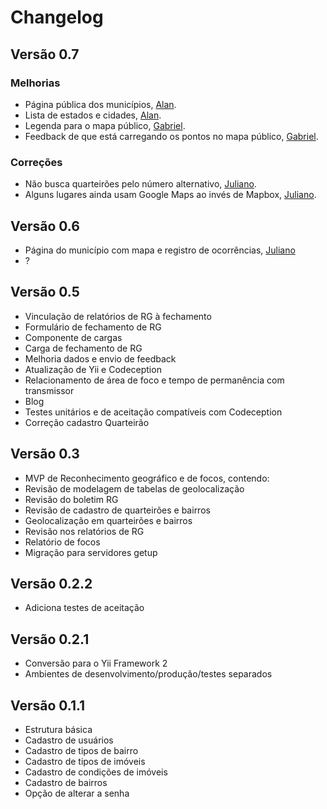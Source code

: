 # Changelog

## Versão 0.7

### Melhorias

* Página pública dos municípios, [Alan][alan].
* Lista de estados e cidades, [Alan][alan].
* Legenda para o mapa público, [Gabriel][gabriel].
* Feedback de que está carregando os pontos no mapa público, [Gabriel][gabriel].

### Correções
* Não busca quarteirões pelo número alternativo, [Juliano][juliano].
* Alguns lugares ainda usam Google Maps ao invés de Mapbox, [Juliano][juliano].

## Versão 0.6

* Página do município com mapa e registro de ocorrências, [Juliano][juliano]
* ?

## Versão 0.5
* Vinculação de relatórios de RG à fechamento
* Formulário de fechamento de RG
* Componente de cargas
* Carga de fechamento de RG
* Melhoria dados e envio de feedback
* Atualização de Yii e Codeception
* Relacionamento de área de foco e tempo de permanência com transmissor
* Blog
* Testes unitários e de aceitação compatíveis com Codeception
* Correção cadastro Quarteirão

## Versão 0.3

* MVP de Reconhecimento geográfico e de focos, contendo:
* Revisão de modelagem de tabelas de geolocalização
* Revisão do boletim RG
* Revisão de cadastro de quarteirões e bairros
* Geolocalização em quarteirões e bairros
* Revisão nos relatórios de RG
* Relatório de focos
* Migração para servidores getup

## Versão 0.2.2

* Adiciona testes de aceitação

## Versão 0.2.1

* Conversão para o Yii Framework 2
* Ambientes de desenvolvimento/produção/testes separados

## Versão 0.1.1

* Estrutura básica
* Cadastro de usuários
* Cadastro de tipos de bairro
* Cadastro de tipos de imóveis
* Cadastro de condições de imóveis
* Cadastro de bairros
* Opção de alterar a senha

[alan]: https://bitbucket.org/alanwillms/
[gabriel]: https://bitbucket.org/gabrielmocelin/
[juliano]: https://bitbucket.org/jsopra/

